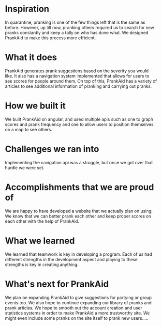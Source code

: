 # Inspiration
In quarantine, pranking is one of the few things left that is the same as before. However, up till now, pranking others required us to search for new pranks constantly and keep a tally on who has done what. We designed PrankAid to make this process more efficient.

# What it does
PrankAid generates prank suggestions based on the severity you would like. It also has a navigation system implemented that allows for users to see scores for people around them. On top of this, PrankAid has a variety of articles to see additional information of pranking and carrying out pranks.

# How we built it
We built PrankAid on angular, and used multiple apis such as one to graph scores and prank frequency and one to allow users to position themselves on a map to see others.

# Challenges we ran into
Implementing the navigation api was a struggle, but once we got over that hurdle we were set.

# Accomplishments that we are proud of
We are happy to have developed a website that we actually plan on using. We know that we can better prank each other and keep proper scores on each other with the help of PrankAid.

# What we learned
We learned that teamwork is key in developing a program. Each of us had different strengths in the development aspect and playing to these strengths is key in creating anything.

# What's next for PrankAid
We plan on expanding PrankAid to give suggestions for partying or group events too. We also hope to continue expanding our library of pranks and prank articles. We hope to smooth out the account creation and user statistics systems in order to make PrankAid a more trustworthy site. We might even include some pranks on the site itself to prank new users…..
